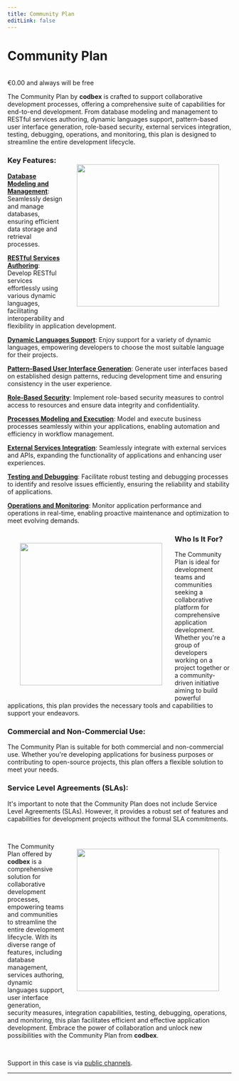 ```yaml
---
title: Community Plan
editLink: false
---
```


# Community Plan
<br/>

<div class="price-tag">€0.00 and always will be free</div>

The Community Plan by <b>codbex</b> is crafted to support collaborative development processes, offering a comprehensive suite of capabilities for end-to-end development. From database modeling and management to RESTful services authoring, dynamic languages support, pattern-based user interface generation, role-based security, external services integration, testing, debugging, operations, and monitoring, this plan is designed to streamline the entire development lifecycle.

<div style="text-align: center;">
   <img src="/images/styled/god-with-stick.svg" style="height: 20rem; !important; float: right !important; padding: 2em"/>
</div>

### Key Features:

**[Database Modeling and Management](/documentation/tooling/databases/)**: Seamlessly design and manage databases, ensuring efficient data storage and retrieval processes.

**[RESTful Services Authoring](/documentation/platform/sdk/)**: Develop RESTful services effortlessly using various dynamic languages, facilitating interoperability and flexibility in application development.

**[Dynamic Languages Support](/documentation/platform/engines/)**: Enjoy support for a variety of dynamic languages, empowering developers to choose the most suitable language for their projects.

**[Pattern-Based User Interface Generation](/documentation/tooling/modeling/)**: Generate user interfaces based on established design patterns, reducing development time and ensuring consistency in the user experience.

**[Role-Based Security](/documentation/platform/engines/security)**: Implement role-based security measures to control access to resources and ensure data integrity and confidentiality.

**[Processes Modeling and Execution](/documentation/tooling/processes/)**: Model and execute business processes seamlessly within your applications, enabling automation and efficiency in workflow management.

**[External Services Integration](/documentation/tooling/integrations/)**: Seamlessly integrate with external services and APIs, expanding the functionality of applications and enhancing user experiences.

**[Testing and Debugging](/documentation/tooling/debugger/)**: Facilitate robust testing and debugging processes to identify and resolve issues efficiently, ensuring the reliability and stability of applications.

**[Operations and Monitoring](/documentation/tooling/operations/)**: Monitor application performance and operations in real-time, enabling proactive maintenance and optimization to meet evolving demands.

<div style="text-align: center;">
   <img src="/images/styled/people-at-shop.svg" style="height: 20rem; !important; float: left !important; padding: 2em"/>
</div>

### Who Is It For?

The Community Plan is ideal for development teams and communities seeking a collaborative platform for comprehensive application development. Whether you're a group of developers working on a project together or a community-driven initiative aiming to build powerful applications, this plan provides the necessary tools and capabilities to support your endeavors.

### Commercial and Non-Commercial Use:

The Community Plan is suitable for both commercial and non-commercial use. Whether you're developing applications for business purposes or contributing to open-source projects, this plan offers a flexible solution to meet your needs.

### Service Level Agreements (SLAs):

It's important to note that the Community Plan does not include Service Level Agreements (SLAs). However, it provides a robust set of features and capabilities for development projects without the formal SLA commitments.

<br>

<div style="text-align: center;">
   <img src="/images/styled/goddess-with-bricks.svg" style="height: 20rem; !important; float: right !important; padding: 2em"/>
</div>

The Community Plan offered by <b>codbex</b> is a comprehensive solution for collaborative development processes, empowering teams and communities to streamline the entire development lifecycle. With its diverse range of features, including database management, services authoring, dynamic languages support, user interface generation, security measures, integration capabilities, testing, debugging, operations, and monitoring, this plan facilitates efficient and effective application development. Embrace the power of collaboration and unlock new possibilities with the Community Plan from <b>codbex</b>.

<br>

Support in this case is via <a href="https://github.com/codbex/codbex-support/issues">public channels</a>.

<hr>
